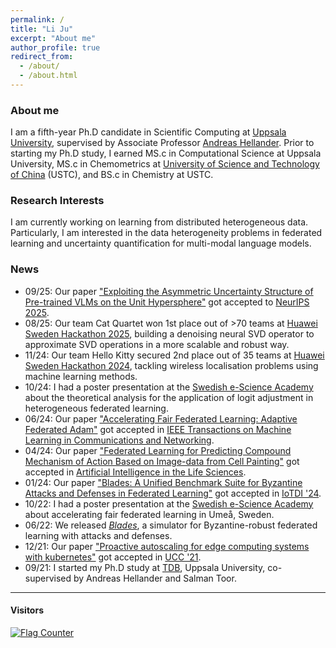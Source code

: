 ```yaml
---
permalink: /
title: "Li Ju"
excerpt: "About me"
author_profile: true
redirect_from: 
  - /about/
  - /about.html
---
```


### About me
I am a fifth-year Ph.D candidate in Scientific Computing at [Uppsala University](https://www.uu.se/en), 
supervised by Associate Professor [Andreas Hellander](https://www.it.uu.se/katalog/andreash). 
Prior to starting my Ph.D study, I earned MS.c in Computational Science at Uppsala
University, MS.c in Chemometrics at 
[University of Science and Technology of China](https://en.ustc.edu.cn/) (USTC),
and BS.c in Chemistry at USTC. 

### Research Interests
I am currently working on learning from distributed heterogeneous data.
Particularly, I am interested in the data heterogeneity problems in federated learning and uncertainty quantification for multi-modal language models.

### News
 - 09/25: Our paper ["Exploiting the Asymmetric Uncertainty Structure of Pre-trained VLMs on the Unit Hypersphere"](https://arxiv.org/abs/2505.11029) got accepted to [NeurIPS 2025](https://neurips.cc).
 - 08/25: Our team Cat Quartet won 1st place out of >70 teams at [Huawei Sweden Hackathon 2025](https://techarena-sweden.hackathon.com), building a denoising neural SVD operator to approximate SVD operations in a more scalable and robust way.
 - 11/24: Our team Hello Kitty secured 2nd place out of 35 teams at [Huawei Sweden Hackathon 2024](https://techarena-sweden.hackathon.com), tackling wireless localisation problems using machine learning methods.
 - 10/24: I had a poster presentation at the [Swedish e-Science Academy](https://www.compile.lu.se/events/?evenemang=swedish-e-science-academy-2024) about the theoretical analysis for the application of logit adjustment in heterogeneous federated learning.
 - 06/24: Our paper ["Accelerating Fair Federated Learning: Adaptive Federated Adam"](https://ieeexplore.ieee.org/document/10584508) got accepted in [IEEE Transactions on Machine Learning in Communications and Networking](https://ieeexplore.ieee.org/xpl/RecentIssue.jsp?punumber=9882533).
 - 04/24: Our paper ["Federated Learning for Predicting Compound Mechanism of Action Based on Image-data from Cell Painting"](https://www.sciencedirect.com/science/article/pii/S2667318524000059) got accepted in [Artificial Intelligence in the Life Sciences](https://www.sciencedirect.com/journal/artificial-intelligence-in-the-life-sciences).
 - 01/24: Our paper ["Blades: A Unified Benchmark Suite for Byzantine Attacks and Defenses in Federated Learning"](https://arxiv.org/pdf/2206.05359) got accepted in [IoTDI '24](https://conferences.computer.org/iotDI/2024/).
 - 10/22: I had a poster presentation at the [Swedish e-Science Academy](https://essenceofescience.se/programme-the-swedish-e-science-academy-on-5-6-october/)
   about accelerating fair federated learning in Umeå, Sweden. 
 - 06/22: We released [*Blades*](https://github.com/bladesteam/blades), 
a simulator for Byzantine-robust federated learning with attacks and defenses. 
 - 12/21: Our paper
["Proactive autoscaling for edge computing systems with kubernetes"](https://dl.acm.org/doi/10.1145/3492323.3495588)
got accepted in [UCC '21](https://ucc-conference.org/). 
 - 09/21: I started my Ph.D study at [TDB](https://www.it.uu.se/research/scientific_computing),
Uppsala University, co-supervised by Andreas Hellander
and Salman Toor. 

---
#### Visitors
<!-- {% include flagcounter.html %} -->
[![Flag Counter](https://s01.flagcounter.com/count/WC/bg_FFFFFF/txt_000000/border_CCCCCC/columns_2/maxflags_10/viewers_3/labels_0/pageviews_0/flags_0/percent_0/)](http://s01.flagcounter.com/more/WC)
